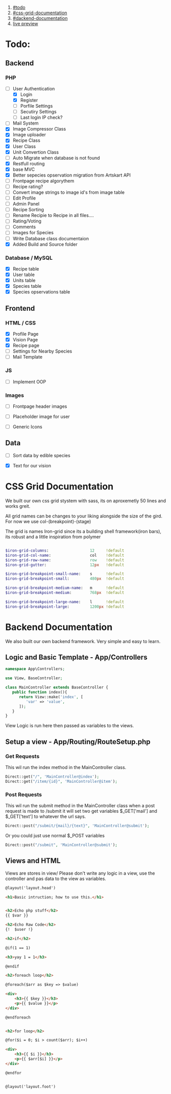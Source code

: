 
1. [#todo]()
2. [#css-grid-documentation]()
3. [#dackend-documentation]()
4. [live preview](https://farliggodt.agne.no)


# Todo:

## Backend
### PHP

* [ ] User Authentication
    * [x] Login
    * [x] Register
    * [ ] Porfile Settings
    * [ ] Secutiry Settings
    * [ ] Last login IP check?
* [ ] Mail System
* [x] Image Compressor Class
* [x] Image uploader
* [x] Recipe Class
* [x] User Class
* [x] Unit Convertion Class
* [ ] Auto Migrate when database is not found
* [x] Restfull routing
* [x] base MVC
* [x] Better sepecies opservation migration from Artskart API
* [ ] Frontpage recipe algorythem
* [ ] Recipe rating?
* [ ] Convert image strings to image id's from image table
* [ ] Edit Profile
* [ ] Admin Panel
* [ ] Recipe Sorting
* [ ] Rename Recipie to Recipe in all files....
* [ ] Rating/Voting
* [ ] Comments
* [ ] Images for Species
* [ ] Write Database class documentaion
* [x] Added Build and Source folder

### Database / MySQL

* [x] Recipe table
* [x] User table
* [x] Units table
* [x] Species table
* [x] Species opservations table

## Frontend
### HTML / CSS

* [x] Profile Page
* [x] Vision Page
* [x] Recipe page
* [ ] Settings for Nearby Species
* [ ] Mail Template

### JS

* [ ] Implement OOP

### Images

* [ ] Frontpage header images
* [ ] Placeholder image for user
* [ ] Generic Icons


## Data

* [ ] Sort data by edible species
* [x] Text for our vision


# CSS Grid Documentation
We built our own css grid stystem with sass, its on aproxemetly 50 lines and works greit.

All grid names can be changes to your liking alongside the size of the gird. For now we use col-(breakpoint)-(stage)

The grid is names Iron-grid since its a building shell framework(iron bars), its robust and a little inspiration from polymer

```sass

$iron-grid-columns:                  12     !default
$iron-grid-col-name:                 col    !default
$iron-grid-row-name:                 row    !default
$iron-grid-gutter:                   12px   !default

$iron-grid-breakpoint-small-name:    s      !default
$iron-grid-breakpoint-small:         480px  !default

$iron-grid-breakpoint-medium-name:   m      !default
$iron-grid-breakpoint-medium:        768px  !default

$iron-grid-breakpoint-large-name:    l      !default
$iron-grid-breakpoint-large:         1200px !default

```

# Backend Documentation

We also built our own backend framework. Very simple and easy to learn.


## Logic and Basic Template - App/Controllers

```php
namespace App\Controllers;

use View, BaseController;

class MainController extends BaseController {
   public function index(){
      return View::make('index', [
         'var' => 'value',
      ]);
   }
}
```    

View Logic is run here then passed as variables to the views.

## Setup a view - App/Routing/RouteSetup.php
### Get Requests
This wil run the index method in the MainController class.
```php
Direct::get("/", 'MainController@index');
Direct::get("/item/{id}", 'MainController@item');
```

### Post Requests
This wil run the submit method in the MainController class when a post request is made to /submit
it will set two get variables $_GET['mail'] and $_GET['text'] to whatever the url says.
```php
Direct::post("/submit/{mail}/{text}", 'MainController@submit');
```
Or you could just use normal $_POST variables
```php
Direct::post("/submit", 'MainController@submit');
```

## Views and HTML
Views are stores in view/
Please don't write any logic in a view, use the controller and pas data to the view as variables.
```html
@layout('layout.head')

<h1>Basic intruction; how to use this.</h1>


<h2>Echo php stuff</h2>
{{ $var }}

<h2>Echo Raw Code</h2>
{!  $user !}

<h2>if</h2>

@if(1 == 1)

<h3>yay 1 = 1</h3>

@endif

<h2>foreach loop</h2>

@foreach($arr as $key => $value)

<div>
    <h3>{{ $key }}</h3>
    <p>{{ $value }}</p>
</div>

@endforeach


<h2>for loop</h2>

@for($i = 0; $i > count($arr); $i++)

<div>
    <h3>{{ $i }}</h3>
    <p>{{ $arr[$i] }}</p>
</div>

@endfor


@layout('layout.foot')
```
